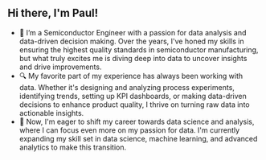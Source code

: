 ## Hi there, I'm Paul!

- 👋 I’m a Semiconductor Engineer with a passion for data analysis and data-driven decision making. Over the years, I've honed my skills in ensuring the highest quality standards in semiconductor manufacturing, but what truly excites me is diving deep into data to uncover insights and drive improvements.
- 🔍 My favorite part of my experience has always been working with data. Whether it's designing and analyzing process experiments, identifying trends, setting up KPI dashboards, or making data-driven decisions to enhance product quality, I thrive on turning raw data into actionable insights.
- 🚀 Now, I'm eager to shift my career towards data science and analysis, where I can focus even more on my passion for data. I'm currently expanding my skill set in data science, machine learning, and advanced analytics to make this transition.


